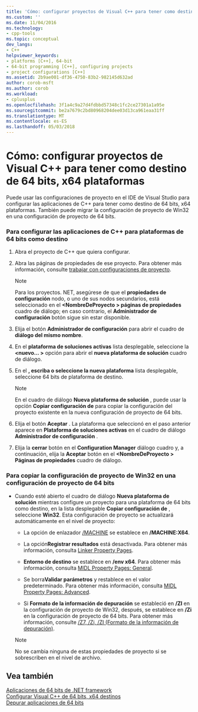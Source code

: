```yaml
---
title: 'Cómo: configurar proyectos de Visual C++ para tener como destino de 64 bits, x64 plataformas | Documentos de Microsoft'
ms.custom: ''
ms.date: 11/04/2016
ms.technology:
- cpp-tools
ms.topic: conceptual
dev_langs:
- C++
helpviewer_keywords:
- platforms [C++], 64-bit
- 64-bit programming [C++], configuring projects
- project configurations [C++]
ms.assetid: 2b9ae001-df36-4750-83b2-982145d632ad
author: corob-msft
ms.author: corob
ms.workload:
- cplusplus
ms.openlocfilehash: 3f1a4c9a27d4fdbbd57348c1fc2ce27301a1a95e
ms.sourcegitcommit: be2a7679c2bd80968204dee03d13ca961eaa31ff
ms.translationtype: MT
ms.contentlocale: es-ES
ms.lasthandoff: 05/03/2018
---
```

# <a name="how-to-configure-visual-c-projects-to-target-64-bit-x64-platforms"></a>Cómo: configurar proyectos de Visual C++ para tener como destino de 64 bits, x64 plataformas

Puede usar las configuraciones de proyecto en el IDE de Visual Studio para configurar las aplicaciones de C++ para tener como destino de 64 bits, x64 plataformas. También puede migrar la configuración de proyecto de Win32 en una configuración de proyecto de 64 bits.  
  
### <a name="to-set-up-c-applications-to-target-64-bit-platforms"></a>Para configurar las aplicaciones de C++ para plataformas de 64 bits como destino  
  
1.  Abra el proyecto de C++ que quiera configurar.  
  
2.  Abra las páginas de propiedades de ese proyecto. Para obtener más información, consulte [trabajar con configuraciones de proyecto](../ide/working-with-project-properties.md).  
  
    > [!NOTE]
    >  Para los proyectos. NET, asegúrese de que el **propiedades de configuración** nodo, o uno de sus nodos secundarios, está seleccionado en el  **\<NombreDeProyecto > páginas de propiedades** cuadro de diálogo; en caso contrario, el  **Administrador de configuración** botón sigue sin estar disponible.  
  
3.  Elija el botón **Administrador de configuración** para abrir el cuadro de **diálogo del mismo nombre**.  
  
4.  En el **plataforma de soluciones activas** lista desplegable, seleccione la  **\<nuevo... >** opción para abrir el **nueva plataforma de solución** cuadro de diálogo.  
  
5.  En el **, escriba o seleccione la nueva plataforma** lista desplegable, seleccione 64 bits de plataforma de destino.  
  
    > [!NOTE]
    >  En el cuadro de diálogo **Nueva plataforma de solución** , puede usar la opción **Copiar configuración de** para copiar la configuración del proyecto existente en la nueva configuración de proyecto de 64 bits.  
  
6.  Elija el botón **Aceptar** . La plataforma que seleccionó en el paso anterior aparece en **Plataforma de soluciones activas** en el cuadro de diálogo **Administrador de configuración** .  
  
7.  Elija la **cerrar** botón en el **Configuration Manager** diálogo cuadro y, a continuación, elija la **Aceptar** botón en el  **\<NombreDeProyecto > Páginas de propiedades** cuadro de diálogo.  
  
### <a name="to-copy-win32-project-settings-into-a-64-bit-project-configuration"></a>Para copiar la configuración de proyecto de Win32 en una configuración de proyecto de 64 bits  
  
-   Cuando esté abierto el cuadro de diálogo **Nueva plataforma de solución** mientras configure un proyecto para una plataforma de 64 bits como destino, en la lista desplegable **Copiar configuración de** , seleccione **Win32**. Esta configuración de proyecto se actualizará automáticamente en el nivel de proyecto:  
  
    -   La opción de enlazador [/MACHINE](../build/reference/machine-specify-target-platform.md) se establece en **/MACHINE:X64**.  
  
    -   La opción**Registrar resultados** está desactivada. Para obtener más información, consulta [Linker Property Pages](../ide/linker-property-pages.md).  
  
    -   **Entorno de destino** se establece en **/env x64**. Para obtener más información, consulta [MIDL Property Pages: General](../ide/midl-property-pages-general.md).  
  
    -   Se borra**Validar parámetros** y restablece en el valor predeterminado. Para obtener más información, consulta [MIDL Property Pages: Advanced](../ide/midl-property-pages-advanced.md).  
  
    -   Si **Formato de la información de depuración** se estableció en **/ZI** en la configuración de proyecto de Win32, después, se establece en **/Zi** en la configuración de proyecto de 64 bits. Para obtener más información, consulte [/Z7, /Zi, /ZI (Formato de la información de depuración)](../build/reference/z7-zi-zi-debug-information-format.md).  
  
    > [!NOTE]
    >  No se cambia ninguna de estas propiedades de proyecto si se sobrescriben en el nivel de archivo.  
  
## <a name="see-also"></a>Vea también  

[Aplicaciones de 64 bits de .NET framework](/dotnet/framework/64-bit-apps)   
[Configurar Visual C++ de 64 bits, x64 destinos](../build/configuring-programs-for-64-bit-visual-cpp.md)   
[Depurar aplicaciones de 64 bits](/visualstudio/debugger/debug-64-bit-applications)